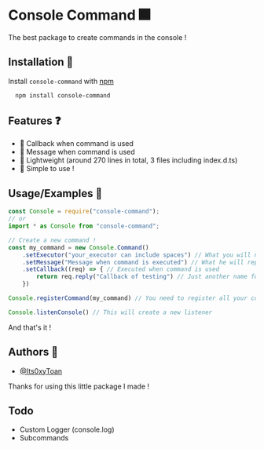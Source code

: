 
# Console Command 🎆

The best package to create commands in the console !


## Installation 🚀

Install `console-command` with [npm](https://www.npmjs.com/package/console-command)

```bash
  npm install console-command
```


## Features ❓

- 🔄️ Callback when command is used 
- 📨 Message when command is used
- 🍔 Lightweight (around 270 lines in total, 3 files including index.d.ts)
- 🚀 Simple to use !
## Usage/Examples 🔨

```javascript
const Console = require("console-command");
// or
import * as Console from "console-command";

// Create a new command !
const my_command = new Console.Command()
    .setExecutor("your_executor can include spaces") // What you will need to send
    .setMessage("Message when command is executed") // What he will reply
    .setCallback((req) => { // Executed when command is used
        return req.reply("Callback of testing") // Just another name for console.log
    })

Console.registerCommand(my_command) // You need to register all your commands or it will not work /!\

Console.listenConsole() // This will create a new listener
```

And that's it !


## Authors 🎈

- [@Its0xyToan](https://www.github.com/Its0xyToan)

Thanks for using this little package I made !

## Todo
* Custom Logger (console.log)
* Subcommands